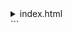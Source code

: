 <details>
  <summary> index.html </summary></summary>
  ``` javascript
  import { toppings, renderToppings, toggleTopping } from "./hotdog.js"
  import "./index.css"
  
  document.addEventListener("DOMContentLoaded", () => {
      const rootElement = document.querySelector("#root");
      rootElement.appendChild(renderToppings());
  });

</details>
```
